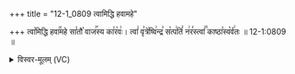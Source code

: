 +++
title = "12-1_0809 त्वामिद्धि हवामहे"

+++
त्वा꣡मिद्धि हवा꣢꣯महे सा꣣तौ꣡ वाज꣢꣯स्य का꣣र꣡वः꣢। त्वां꣢ वृ꣣त्रे꣡ष्वि꣢न्द्र꣣ स꣡त्प꣢तिं꣣ न꣢र꣣स्त्वां꣢꣫ काष्ठा꣣स्व꣡र्व꣢तः ॥ 12-1:0809 ॥

<details><summary>विस्वर-मूलम् (VC)</summary>

त्वामिद्धि हवामहे सातौ वाजस्य कारवः । त्वां वृत्रेष्विन्द्र सत्पतिं नरस्त्वां काष्ठास्वर्वतः ॥८०९॥
</details>